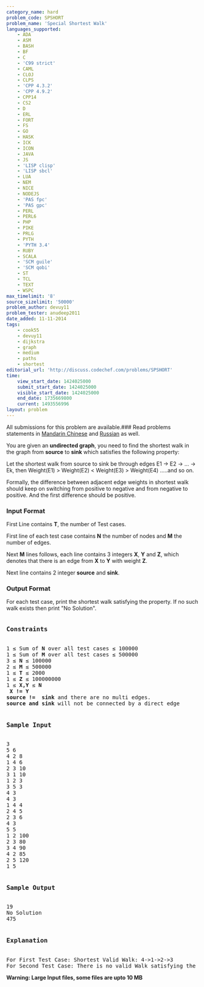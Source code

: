 ```yaml
---
category_name: hard
problem_code: SPSHORT
problem_name: 'Special Shortest Walk'
languages_supported:
    - ADA
    - ASM
    - BASH
    - BF
    - C
    - 'C99 strict'
    - CAML
    - CLOJ
    - CLPS
    - 'CPP 4.3.2'
    - 'CPP 4.9.2'
    - CPP14
    - CS2
    - D
    - ERL
    - FORT
    - FS
    - GO
    - HASK
    - ICK
    - ICON
    - JAVA
    - JS
    - 'LISP clisp'
    - 'LISP sbcl'
    - LUA
    - NEM
    - NICE
    - NODEJS
    - 'PAS fpc'
    - 'PAS gpc'
    - PERL
    - PERL6
    - PHP
    - PIKE
    - PRLG
    - PYTH
    - 'PYTH 3.4'
    - RUBY
    - SCALA
    - 'SCM guile'
    - 'SCM qobi'
    - ST
    - TCL
    - TEXT
    - WSPC
max_timelimit: '8'
source_sizelimit: '50000'
problem_author: devuy11
problem_tester: anudeep2011
date_added: 11-11-2014
tags:
    - cook55
    - devuy11
    - dijkstra
    - graph
    - medium
    - paths
    - shortest
editorial_url: 'http://discuss.codechef.com/problems/SPSHORT'
time:
    view_start_date: 1424025000
    submit_start_date: 1424025000
    visible_start_date: 1424025000
    end_date: 1735669800
    current: 1493556996
layout: problem
---
```

All submissions for this problem are available.###  Read problems statements in [Mandarin Chinese](http://www.codechef.com/download/translated/COOK55/mandarin/SPSHORT.pdf) and [Russian](http://www.codechef.com/download/translated/COOK55/russian/SPSHORT.pdf) as well.

You are given an **undirected graph**, you need to find the shortest walk in the graph from **source** to **sink** which satisfies the following property:

Let the shortest walk from source to sink be through edges E1 -> E2 -> ... -> Ek, then Weight(E1) > Weight(E2) < Weight(E3) > Weight(E4) .....and so on.

Formally, the difference between adjacent edge weights in shortest walk should keep on switching from positive to negative and from negative to positive. And the first difference should be positive.

### Input Format

First Line contains **T**, the number of Test cases.

First line of each test case contains **N** the number of nodes and **M** the number of edges. 

Next **M** lines follows, each line contains 3 integers **X**, **Y** and **Z**, which denotes that there is an edge from **X** to **Y** with weight **Z**. 

Next line contains 2 integer **source** and **sink**.

### Output Format

For each test case, print the shortest walk satisfying the property. If no such walk exists then print "No Solution".

<pre>
<h3>Constraints</h3>
1 ≤ Sum of <b>N</b> over all test cases ≤ 100000 
1 ≤ Sum of <b>M</b> over all test cases ≤ 500000 
3 ≤ <b>N</b> ≤ 100000   
2 ≤ <b>M</b> ≤ 500000   
1 ≤ <b>T</b> ≤ 2000 
1 ≤ <b>Z</b> ≤ 100000000  
1 ≤ <b>X,Y</b> ≤ <b>N</b>  
<b> X != Y </b>
<b>source !=  sink</b> and there are no multi edges.
<b>source and sink</b> will not be connected by a direct edge

<h3>Sample Input</h3>
3
5 6
4 2 8
1 4 6
2 3 10
3 1 10
1 2 3
3 5 3
4 3
4 3
1 4 4
2 4 5
2 3 6
4 3
5 5
1 2 100
2 3 80
3 4 90
4 2 85
2 5 120
1 5
    
<h3>Sample Output</h3>
19
No Solution
475

<h3>Explanation</h3>
For First Test Case: Shortest Valid Walk: 4->1->2->3  
For Second Test Case: There is no valid Walk satisfying the constraints.
</pre>
**Warning: Large Input files, some files are upto 10 MB**
